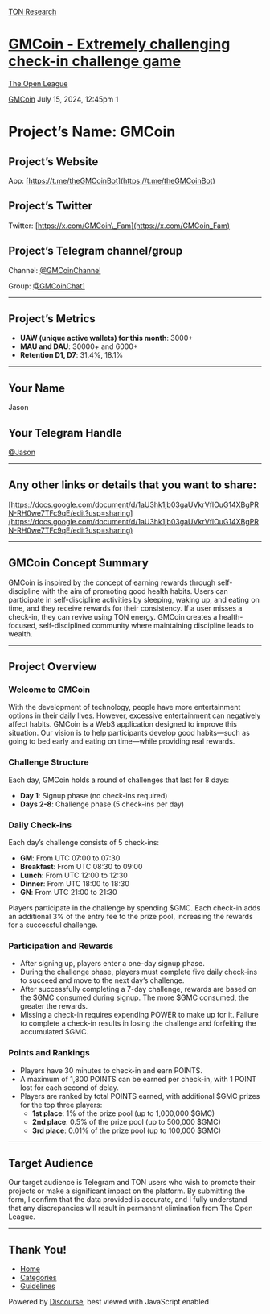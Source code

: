 [TON Research](/)

# [GMCoin - Extremely challenging check-in challenge game](/t/gmcoin-extremely-challenging-check-in-challenge-game/28945)

[The Open League](/c/the-open-league/56) 

    

[GMCoin](https://tonresear.ch/u/GMCoin)  July 15, 2024, 12:45pm  1

# [](#projects-name-gmcoin-1)Project’s Name: GMCoin

## [](#projects-website-2)Project’s Website

App: [https://t.me/theGMCoinBot](https://t.me/theGMCoinBot)

## [](#projects-twitter-3)Project’s Twitter

Twitter: [https://x.com/GMCoin\_Fam](https://x.com/GMCoin_Fam)

## [](#projects-telegram-channelgroup-4)Project’s Telegram channel/group

Channel: [@GMCoinChannel](https://t.me/GMCoinChannel)

Group: [@GMCoinChat1](https://t.me/GMCoinChat1)

* * *

## [](#projects-metrics-5)Project’s Metrics

*   **UAW (unique active wallets) for this month**: 3000+
*   **MAU and DAU**: 30000+ and 6000+
*   **Retention D1, D7**: 31.4%, 18.1%

* * *

## [](#your-name-6)Your Name

Jason

## [](#your-telegram-handle-7)Your Telegram Handle

[@Jason](https://t.me/CrazyJason)

* * *

## [](#any-other-links-or-details-that-you-want-to-share-8)Any other links or details that you want to share:

[https://docs.google.com/document/d/1aU3hk1jb03gaUVkrVflOuG14XBgPRN-RH0we7TFc9qE/edit?usp=sharing](https://docs.google.com/document/d/1aU3hk1jb03gaUVkrVflOuG14XBgPRN-RH0we7TFc9qE/edit?usp=sharing)

* * *

## [](#gmcoin-concept-summary-9)GMCoin Concept Summary

GMCoin is inspired by the concept of earning rewards through self-discipline with the aim of promoting good health habits. Users can participate in self-discipline activities by sleeping, waking up, and eating on time, and they receive rewards for their consistency. If a user misses a check-in, they can revive using TON energy. GMCoin creates a health-focused, self-disciplined community where maintaining discipline leads to wealth.

* * *

## [](#project-overview-10)Project Overview

### [](#welcome-to-gmcoin-11)Welcome to GMCoin

With the development of technology, people have more entertainment options in their daily lives. However, excessive entertainment can negatively affect habits. GMCoin is a Web3 application designed to improve this situation. Our vision is to help participants develop good habits—such as going to bed early and eating on time—while providing real rewards.

### [](#challenge-structure-12)Challenge Structure

Each day, GMCoin holds a round of challenges that last for 8 days:

*   **Day 1**: Signup phase (no check-ins required)
*   **Days 2-8**: Challenge phase (5 check-ins per day)

### [](#daily-check-ins-13)Daily Check-ins

Each day’s challenge consists of 5 check-ins:

*   **GM**: From UTC 07:00 to 07:30
*   **Breakfast**: From UTC 08:30 to 09:00
*   **Lunch**: From UTC 12:00 to 12:30
*   **Dinner**: From UTC 18:00 to 18:30
*   **GN**: From UTC 21:00 to 21:30

Players participate in the challenge by spending $GMC. Each check-in adds an additional 3% of the entry fee to the prize pool, increasing the rewards for a successful challenge.

### [](#participation-and-rewards-14)Participation and Rewards

*   After signing up, players enter a one-day signup phase.
*   During the challenge phase, players must complete five daily check-ins to succeed and move to the next day’s challenge.
*   After successfully completing a 7-day challenge, rewards are based on the $GMC consumed during signup. The more $GMC consumed, the greater the rewards.
*   Missing a check-in requires expending POWER to make up for it. Failure to complete a check-in results in losing the challenge and forfeiting the accumulated $GMC.

### [](#points-and-rankings-15)Points and Rankings

*   Players have 30 minutes to check-in and earn POINTS.
*   A maximum of 1,800 POINTS can be earned per check-in, with 1 POINT lost for each second of delay.
*   Players are ranked by total POINTS earned, with additional $GMC prizes for the top three players:
    *   **1st place**: 1% of the prize pool (up to 1,000,000 $GMC)
    *   **2nd place**: 0.5% of the prize pool (up to 500,000 $GMC)
    *   **3rd place**: 0.01% of the prize pool (up to 100,000 $GMC)

* * *

## [](#target-audience-16)Target Audience

Our target audience is Telegram and TON users who wish to promote their projects or make a significant impact on the platform. By submitting the form, I confirm that the data provided is accurate, and I fully understand that any discrepancies will result in permanent elimination from The Open League.

* * *

## [](#thank-you-17)Thank You!

 

*   [Home](/)
*   [Categories](/categories)
*   [Guidelines](/guidelines)

Powered by [Discourse](https://www.discourse.org), best viewed with JavaScript enabled